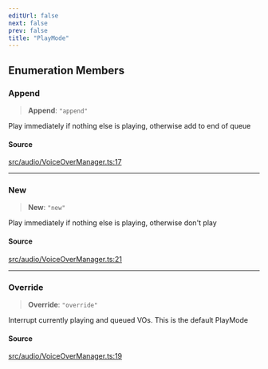 ```yaml
---
editUrl: false
next: false
prev: false
title: "PlayMode"
---
```


## Enumeration Members

### Append

> **Append**: `"append"`

Play immediately if nothing else is playing, otherwise add to end of queue

#### Source

[src/audio/VoiceOverManager.ts:17](https://github.com/relishinc/dill-pixel/blob/c79d8e8552aaa0f13a29535c819ae67d025b4669/src/audio/VoiceOverManager.ts#L17)

***

### New

> **New**: `"new"`

Play immediately if nothing else is playing, otherwise don't play

#### Source

[src/audio/VoiceOverManager.ts:21](https://github.com/relishinc/dill-pixel/blob/c79d8e8552aaa0f13a29535c819ae67d025b4669/src/audio/VoiceOverManager.ts#L21)

***

### Override

> **Override**: `"override"`

Interrupt currently playing and queued VOs. This is the default PlayMode

#### Source

[src/audio/VoiceOverManager.ts:19](https://github.com/relishinc/dill-pixel/blob/c79d8e8552aaa0f13a29535c819ae67d025b4669/src/audio/VoiceOverManager.ts#L19)
